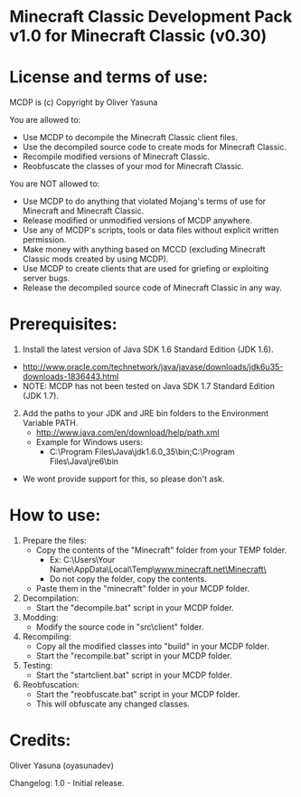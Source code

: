 Minecraft Classic Development Pack v1.0 for Minecraft Classic (v0.30)
=====================================================================

License and terms of use:
=========================
MCDP is (c) Copyright by Oliver Yasuna

You are allowed to:
- Use MCDP to decompile the Minecraft Classic client files.
- Use the decompiled source code to create mods for Minecraft Classic.
- Recompile modified versions of Minecraft Classic.
- Reobfuscate the classes of your mod for Minecraft Classic.

You are NOT allowed to:
- Use MCDP to do anything that violated Mojang's terms of use for Minecraft and Minecraft Classic.
- Release modified or unmodified versions of MCDP anywhere.
- Use any of MCDP's scripts, tools or data files without explicit written permission.
- Make money with anything based on MCCD (excluding Minecraft Classic mods created by using MCDP).
- Use MCDP to create clients that are used for griefing or exploiting server bugs.
- Release the decompiled source code of Minecraft Classic in any way.

Prerequisites:
==============
1) Install the latest version of Java SDK 1.6 Standard Edition (JDK 1.6).
  - http://www.oracle.com/technetwork/java/javase/downloads/jdk6u35-downloads-1836443.html
  - NOTE: MCDP has not been tested on Java SDK 1.7 Standard Edition (JDK 1.7).
2) Add the paths to your JDK and JRE bin folders to the Environment Variable PATH.
	- http://www.java.com/en/download/help/path.xml
	- Example for Windows users:
		- C:\Program Files\Java\jdk1.6.0_35\bin;C:\Program Files\Java\jre6\bin
- We wont provide support for this, so please don't ask.

How to use:
===========
1) Prepare the files:
	- Copy the contents of the "Minecraft" folder from your TEMP folder.
		- Ex: C:\Users\Your Name\AppData\Local\Temp\www.minecraft.net\Minecraft\
		- Do not copy the folder, copy the contents.
	- Paste them in the "minecraft" folder in your MCDP folder.
2) Decompilation:
	- Start the "decompile.bat" script in your MCDP folder.
3) Modding:
	- Modify the source code in "src\client" folder.
4) Recompiling:
	- Copy all the modified classes into "build" in your MCDP folder.
	- Start the "recompile.bat" script in your MCDP folder.
5) Testing:
	- Start the "startclient.bat" script in your MCDP folder.
6) Reobfuscation:
	- Start the "reobfuscate.bat" script in your MCDP folder.
	- This will obfuscate any changed classes.

Credits:
========
Oliver Yasuna (oyasunadev)

Changelog:
1.0 - Initial release.